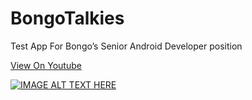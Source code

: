 # BongoTalkies
Test App For Bongo’s Senior Android Developer position

[View On Youtube](https://www.youtube.com/shorts/Mw0fzlWlp88)

[![IMAGE ALT TEXT HERE](https://img.youtube.com/vi/Mw0fzlWlp88/1.jpg)](https://www.youtube.com/shorts/Mw0fzlWlp88)

